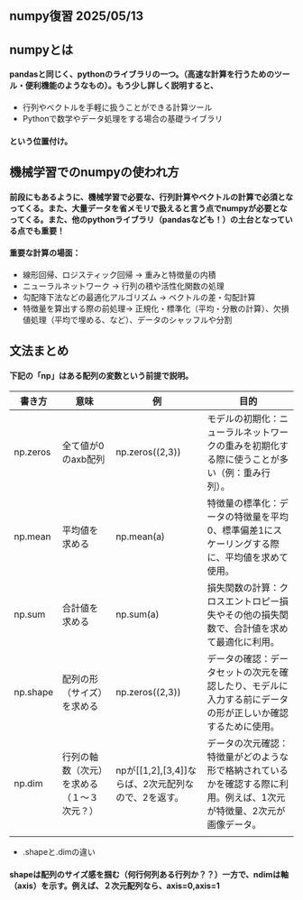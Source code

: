 ## numpy復習 2025/05/13

## numpyとは
#### pandasと同じく、pythonのライブラリの一つ。（高速な計算を行うためのツール・便利機能のようなもの）。もう少し詳しく説明すると、
* 行列やベクトルを手軽に扱うことができる計算ツール
* Pythonで数学やデータ処理をする場合の基礎ライブラリ
#### という位置付け。

## 機械学習でのnumpyの使われ方
#### 前段にもあるように、機械学習で必要な、行列計算やベクトルの計算で必須となってくる。また、大量データを省メモリで扱えると言う点でnumpyが必要となってくる。また、他のpythonライブラリ（pandasなども！）の土台となっている点でも重要！

#### 重要な計算の場面：
* 線形回帰、ロジスティック回帰 → 重みと特徴量の内積
* ニューラルネットワーク → 行列の積や活性化関数の処理
* 勾配降下法などの最適化アルゴリズム → ベクトルの差・勾配計算
* 特徴量を算出する際の前処理→ 正規化・標準化（平均・分散の計算）、欠損値処理（平均で埋める、など）、データのシャッフルや分割

## 文法まとめ
#### 下記の「np」はある配列の変数という前提で説明。
| 書き方 | 意味 | 例 | 目的 |
|---|---|---|---|
| np.zeros | 全て値が0のaxb配列| np.zeros((2,3)) |モデルの初期化：ニューラルネットワークの重みを初期化する際に使うことが多い（例：重み行列）。|
| np.mean | 平均値を求める | np.mean(a) |	特徴量の標準化：データの特徴量を平均0、標準偏差1にスケーリングする際に、平均値を求めて使用。|
| np.sum | 合計値を求める | np.sum(a) |	損失関数の計算：クロスエントロピー損失やその他の損失関数で、合計値を求めて最適化に利用。|
| np.shape | 配列の形（サイズ）を求める | np.zeros((2,3)) |	データの確認：データセットの次元を確認したり、モデルに入力する前にデータの形が正しいか確認するために使用。|
| np.dim | 行列の軸数（次元）を求める（１〜３次元？） | npが[[1,2],[3,4]]ならば、2次元配列なので、2を返す。|	データの次元確認：特徴量がどのような形で格納されているかを確認する際に利用。例えば、1次元が特徴量、2次元が画像データ。|
| | | | |


* .shapeと.dimの違い
#### shapeは配列のサイズ感を掴む（何行何列ある行列か？？）一方で、ndimは軸（axis）を示す。例えば、２次元配列なら、axis=0,axis=1